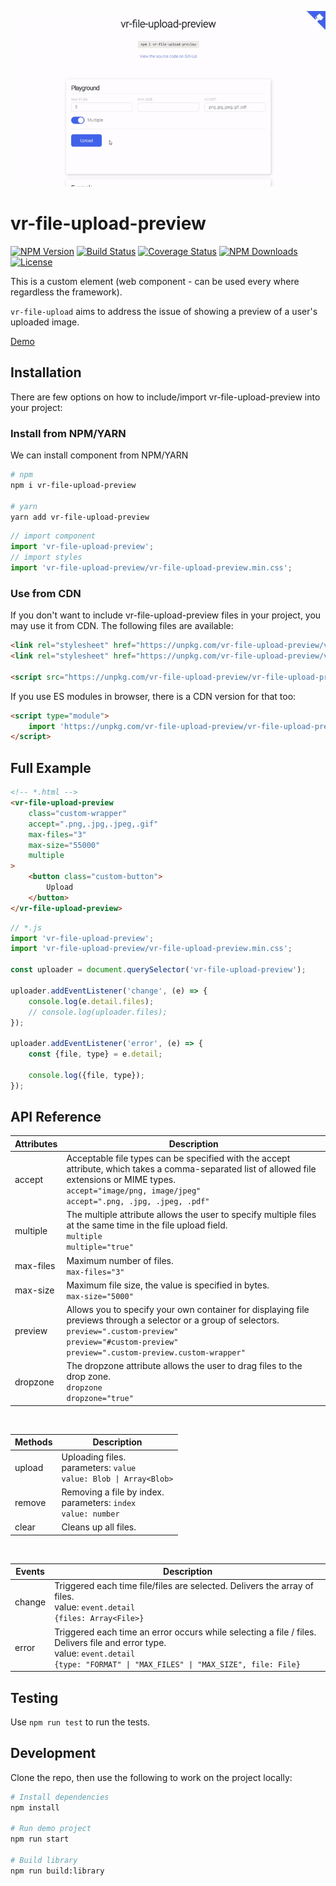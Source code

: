 <p align="center"><a href="https://vreactor.github.io/vr-file-upload-preview/" target="_blank"><img src="demo/assets/demo.gif"></a></p>

# vr-file-upload-preview

<p align="left">
    <a href="https://www.npmjs.com/package/vr-file-upload-preview"><img src="https://img.shields.io/npm/v/vr-file-upload-preview.svg" alt="NPM Version"></a>
    <a href='https://travis-ci.com/VReactor/vr-file-upload-preview.svg?branch=master'><img src='https://travis-ci.com/VReactor/vr-file-upload-preview.svg?branch=master' alt='Build Status' /></a>
    <a href='https://coveralls.io/github/VReactor/vr-file-upload-preview?branch=master'><img src='https://coveralls.io/repos/github/VReactor/vr-file-upload-preview/badge.svg?branch=master' alt='Coverage Status' /></a>
    <a href="https://www.npmjs.com/package/vr-file-upload-preview"><img src="https://img.shields.io/npm/dm/vr-file-upload-preview.svg" alt="NPM Downloads"></a>
    <a href="http://opensource.org/licenses/MIT"><img src="https://img.shields.io/badge/license-MIT-blue.svg" alt="License"></a>
</p>

This is a custom element (web component - can be used every where regardless the framework).

`vr-file-upload` aims to address the issue of showing a preview of a user's uploaded image.

[Demo](https://vreactor.github.io/vr-file-upload-preview/)

## Installation

There are few options on how to include/import vr-file-upload-preview into your project:

### Install from NPM/YARN

We can install component from NPM/YARN


```bash
# npm
npm i vr-file-upload-preview

# yarn
yarn add vr-file-upload-preview
```

```javascript
// import component
import 'vr-file-upload-preview';
// import styles
import 'vr-file-upload-preview/vr-file-upload-preview.min.css';
```

### Use from CDN

If you don't want to include vr-file-upload-preview files in your project, you may use it from CDN. The following files are available:

```html
<link rel="stylesheet" href="https://unpkg.com/vr-file-upload-preview/vr-file-upload-preview.min.css" />
<link rel="stylesheet" href="https://unpkg.com/vr-file-upload-preview/vr-file-upload-preview.css" />

<script src="https://unpkg.com/vr-file-upload-preview/vr-file-upload-preview.min.js"></script>
```

If you use ES modules in browser, there is a CDN version for that too:

```html
<script type="module">
    import 'https://unpkg.com/vr-file-upload-preview/vr-file-upload-preview.umd.js'
</script>
```

## Full Example

```html
<!-- *.html -->
<vr-file-upload-preview
    class="custom-wrapper"
    accept=".png,.jpg,.jpeg,.gif"
    max-files="3"
    max-size="55000"
    multiple
>
    <button class="custom-button">
        Upload
    </button>
</vr-file-upload-preview>
```

```javascript
// *.js
import 'vr-file-upload-preview';
import 'vr-file-upload-preview/vr-file-upload-preview.min.css';

const uploader = document.querySelector('vr-file-upload-preview');

uploader.addEventListener('change', (e) => {
    console.log(e.detail.files);
    // console.log(uploader.files);
});

uploader.addEventListener('error', (e) => {
    const {file, type} = e.detail;

    console.log({file, type});
});
```

## API Reference

| Attributes | Description |
| --- | --- |
| accept | Acceptable file types can be specified with the accept attribute, which takes a comma-separated list of allowed file extensions or MIME types. <br/> `accept="image/png, image/jpeg"` <br/> `accept=".png, .jpg, .jpeg, .pdf"` |
| multiple | The multiple attribute allows the user to specify multiple files at the same time in the file upload field. <br/> `multiple` <br/> `multiple="true"` |
| max-files | Maximum number of files. <br/> `max-files="3"` |
| max-size | Maximum file size, the value is specified in bytes. <br/> `max-size="5000"` 
| preview | Allows you to specify your own container for displaying file previews through a selector or a group of selectors. <br/> `preview=".custom-preview"` <br/> `preview="#custom-preview"` <br/> `preview=".custom-preview.custom-wrapper"` 
| dropzone | The dropzone attribute allows the user to drag files to the drop zone. <br/> `dropzone` <br/> `dropzone="true"` |

<br/>

| Methods | Description |
| --- | --- |
| upload | Uploading files. <br/> parameters: `value` <br/> `value: Blob \| Array<Blob>` |
| remove | Removing a file by index. <br/> parameters: `index` <br/> `value: number`  |
| clear | Cleans up all files.  |

<br/>

| Events | Description |
| --- | --- |
| change | Triggered each time file/files are selected. Delivers the array of files. <br/> value: `event.detail` <br/> `{files: Array<File>}` |
| error | Triggered each time an error occurs while selecting a file / files. Delivers file and error type. <br/> value: `event.detail` <br/> `{type: "FORMAT" \| "MAX_FILES" \| "MAX_SIZE", file: File}`  |

## Testing

Use `npm run test` to run the tests.

## Development

Clone the repo, then use the following to work on the project locally:

```bash
# Install dependencies
npm install

# Run demo project
npm run start

# Build library
npm run build:library
```
